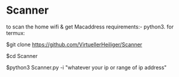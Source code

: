 # Scanner
to scan the home wifi & get Macaddress
requirements:- python3.
for termux:

$git clone https://github.com/VirtuellerHeiliger/Scanner

$cd Scanner

$python3 Scanner.py -i "whatever your ip or range of ip address"
